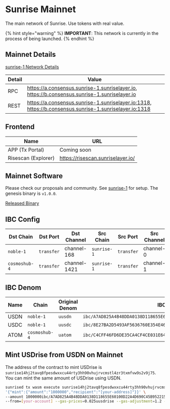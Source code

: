 # Sunrise Mainnet

The main network of Sunrise. Use tokens with real value.

{% hint style="warning" %}
**IMPORTANT**: This network is currently in the process of being launched.
{% endhint %}

## Mainnet Details

[sunrise-1 Network Details](https://github.com/sunriselayer/network/tree/main/sunrise-1)

| Detail | Value                                                                                                      |
| ------ | ---------------------------------------------------------------------------------------------------------- |
| RPC    | <https://a.consensus.sunrise-1.sunriselayer.io>, <https://b.consensus.sunrise-1.sunriselayer.io>           |
| REST   | <https://a.consensus.sunrise-1.sunriselayer.io:1318>, <https://b.consensus.sunrise-1.sunriselayer.io:1318> |

## Frontend

| Name                | URL                                 |
| ------------------- | ----------------------------------- |
| APP (Tx Portal)     | Coming soon                         |
| Risescan (Explorer) | <https://risescan.sunriselayer.io/> |

## Mainnet Software

Please check our proposals and community. See [sunrise-1](https://github.com/sunriselayer/network/tree/main/sunrise-1) for setup.
The genesis binary is `v1.0.0`.

[Released Binary](https://github.com/sunriselayer/sunrise/releases)

## IBC Config

| Dst Chain     | Dst Port   | Dst Channel  | Src Chain   | Src Port   | Src Channel |
| ------------- | ---------- | ------------ | ----------- | ---------- | ----------- |
| `noble-1`     | `transfer` | channel-168  | `sunrise-1` | `transfer` | channel-0   |
| `cosmoshub-4` | `transfer` | channel-1421 | `sunrise-1` | `transfer` | channel-1   |

## IBC Denom

| Name | Chain         | Original Denom | IBC denom                                                              |
| ---- | ------------- | -------------- | ---------------------------------------------------------------------- |
| USDN | `noble-1`     | `uusdn`        | `ibc/A7AD825A4B48DDA0138D118655E60100D22A4D690C45B95221520B58C9A64B63` |
| USDC | `noble-1`     | `uusdc`        | `ibc/8E27BA2D5493AF5636760E354E46004562C46AB7EC0CC4C1CA14E9E20E2545B5` |
| ATOM | `cosmoshub-4` | `uatom`        | `ibc/C4CFF46FD6DE35CA4CF4CE031E643C8FDC9BA4B99AE598E9B0ED98FE3A2319F9` |

## Mint USDrise from USDN on Mainnet

The address of the contract to mint USDrise is `sunrise14hj2tavq8fpesdwxxcu44rty3hh90vhujrvcmstl4zr3txmfvw9s2v9j75`.
You can mint the same amount of USDrise using USDN.

```bash
sunrised tx wasm execute sunrise14hj2tavq8fpesdwxxcu44rty3hh90vhujrvcmstl4zr3txmfvw9s2v9j75 \
'{"mint":{"amount":"1000000","recipient":"[your-address]"}}' \
--amount 1000000ibc/A7AD825A4B48DDA0138D118655E60100D22A4D690C45B95221520B58C9A64B63 \
--from=[your-account] --gas-prices=0.025uusdrise --gas-adjustment=1.2 --gas=auto -y
```
